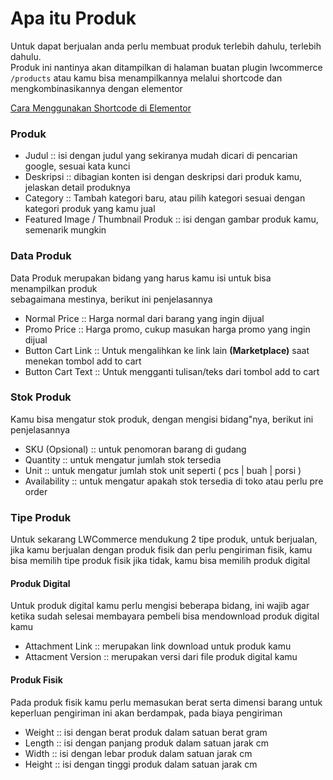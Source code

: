 
# Apa itu Produk

Untuk dapat berjualan anda perlu membuat produk terlebih dahulu, terlebih dahulu.\
Produk ini nantinya akan ditampilkan di halaman buatan plugin lwcommerce `/products`
atau kamu bisa menampilkannya melalui shortcode dan mengkombinasikannya dengan elementor

[Cara Menggunakan Shortcode di Elementor ]( https://blog.lokuswp.id )

### Produk
- Judul :: isi dengan judul yang sekiranya mudah dicari di pencarian google, sesuai kata kunci
- Deskripsi :: dibagian konten isi dengan deskripsi dari produk kamu, jelaskan detail produknya
- Category :: Tambah kategori baru, atau pilih kategori sesuai dengan kategori produk yang kamu jual
- Featured Image / Thumbnail Produk :: isi dengan gambar produk kamu, semenarik mungkin

### Data Produk
Data Produk merupakan bidang yang harus kamu isi untuk bisa menampilkan produk\
sebagaimana mestinya, berikut ini penjelasannya
- Normal Price :: Harga normal dari barang yang ingin dijual
- Promo Price :: Harga promo, cukup masukan harga promo yang ingin dijual
- Button Cart Link :: Untuk mengalihkan ke link lain **(Marketplace)** saat menekan tombol add to cart
- Button Cart Text :: Untuk mengganti tulisan/teks dari tombol add to cart

### Stok Produk
Kamu bisa mengatur stok produk, dengan mengisi bidang"nya, berikut ini penjelasannya
- SKU (Opsional) :: untuk penomoran barang di gudang
- Quantity :: untuk mengatur jumlah stok tersedia
- Unit :: untuk mengatur jumlah stok unit seperti ( pcs | buah | porsi )
- Availability :: untuk mengatur apakah stok tersedia di toko atau perlu pre order

### Tipe Produk

Untuk sekarang LWCommerce mendukung 2 tipe produk, untuk berjualan, jika kamu
berjualan dengan produk fisik dan perlu pengiriman fisik, kamu bisa memilih tipe produk fisik
jika tidak, kamu bisa memilih produk digital

#### Produk Digital

Untuk produk digital kamu perlu mengisi beberapa bidang, ini wajib agar ketika sudah selesai membayara
pembeli bisa mendownload produk digital kamu

- Attachment Link :: merupakan link download untuk produk kamu
- Attacment Version :: merupakan versi dari file produk digital kamu

#### Produk Fisik

Pada produk fisik kamu perlu memasukan berat serta dimensi barang untuk keperluan pengiriman
ini akan berdampak, pada biaya pengiriman

- Weight :: isi dengan berat produk dalam satuan berat gram
- Length :: isi dengan panjang produk dalam satuan jarak cm
- Width :: isi dengan lebar produk dalam satuan jarak cm
- Height :: isi dengan tinggi produk dalam satuan jarak cm
